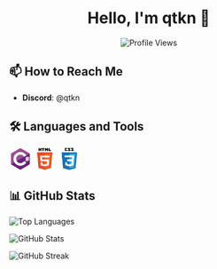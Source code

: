 <h1 align="center">Hello, I'm qtkn 👋</h1>

<p align="center"> 
  <img src="https://komarev.com/ghpvc/?username=qtkn&label=Profile%20views&color=0e75b6&style=flat" alt="Profile Views" />
</p>

## 📫 How to Reach Me
- **Discord**: @qtkn


## 🛠️ Languages and Tools
<p align="left">
  <img src="https://raw.githubusercontent.com/devicons/devicon/master/icons/csharp/csharp-original.svg" alt="C#" width="40" height="40"/>
  <img src="https://raw.githubusercontent.com/devicons/devicon/master/icons/html5/html5-original-wordmark.svg" alt="HTML5" width="40" height="40"/>
  <img src="https://raw.githubusercontent.com/github/explore/6c6508f34230f0ac0d49e847a326429eefbfc030/topics/css/css.png" alt="CSS" width="40" height="40"/>
</p>

## 📊 GitHub Stats
<p align="left">
  <img src="https://github-readme-stats.vercel.app/api/top-langs?username=qtkn&show_icons=true&locale=en&layout=compact" alt="Top Languages" />
</p>

<p align="left">
  <img src="https://github-readme-stats.vercel.app/api?username=qtkn&show_icons=true&locale=en" alt="GitHub Stats" />
</p>

<p align="left">
  <img src="https://github-readme-streak-stats.herokuapp.com/?user=qtkn&" alt="GitHub Streak" />
</p>
